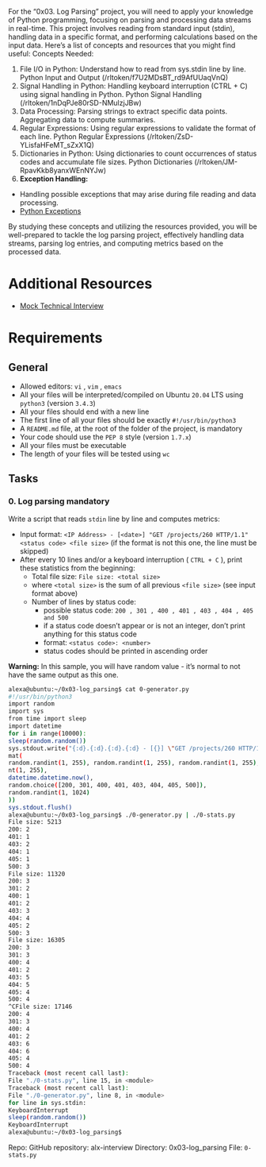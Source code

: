 For the “0x03. Log Parsing” project, you will need to apply your knowledge of Python programming,
focusing on parsing and processing data streams in real-time. This project involves reading from standard
input (stdin), handling data in a specific format, and performing calculations based on the input data. Here’s
a list of concepts and resources that you might find useful:
Concepts Needed:
1. File I/O in Python:
Understand how to read from sys.stdin line by line.
Python Input and Output (/rltoken/f7U2MDsBT_rd9AfUUaqVnQ)
2. Signal Handling in Python:
Handling keyboard interruption (CTRL + C) using signal handling in Python.
Python Signal Handling (/rltoken/1nDqPJe80rSD-NMulzjJBw)
3. Data Processing:
Parsing strings to extract specific data points.
Aggregating data to compute summaries.
4. Regular Expressions:
Using regular expressions to validate the format of each line.
Python Regular Expressions (/rltoken/ZsD-YLisfaHFeMT_sZxX1Q)
5. Dictionaries in Python:
Using dictionaries to count occurrences of status codes and accumulate file sizes.
Python Dictionaries (/rltoken/JM-RpavKkb8yanxWEnNYJw)
6. **Exception Handling:**
- Handling possible exceptions that may arise during file reading and data processing.
- [Python Exceptions]()

By studying these concepts and utilizing the resources provided, you will be well-prepared to tackle the log parsing project, effectively handling data streams, parsing log entries, and computing metrics based on the processed data.

# Additional Resources
- [Mock Technical Interview]()

# Requirements

## General
- Allowed editors: `vi` , `vim` , `emacs`
- All your files will be interpreted/compiled on Ubuntu `20.04` LTS using `python3` (version `3.4.3`)
- All your files should end with a new line
- The first line of all your files should be exactly `#!/usr/bin/python3`
- A `README.md` file, at the root of the folder of the project, is mandatory
- Your code should use the `PEP 8` style (version `1.7.x`)
- All your files must be executable
- The length of your files will be tested using `wc`

## Tasks

### 0. Log parsing mandatory

Write a script that reads `stdin` line by line and computes metrics:

- Input format: `<IP Address> - [<date>] "GET /projects/260 HTTP/1.1" <status code> <file size>` (if the format is not this one, the line must be skipped)
- After every 10 lines and/or a keyboard interruption ( `CTRL + C` ), print these statistics from the beginning:
    - Total file size: `File size: <total size>`
    - where `<total size>` is the sum of all previous `<file size>` (see input format above)
    - Number of lines by status code:
        - possible status code: `200 , 301 , 400 , 401 , 403 , 404 , 405 and 500`
        - if a status code doesn’t appear or is not an integer, don’t print anything for this status code
        - format: `<status code>: <number>`
        - status codes should be printed in ascending order

**Warning:** In this sample, you will have random value - it’s normal to not have the same output as this one.

```bash
alexa@ubuntu:~/0x03-log_parsing$ cat 0-generator.py
#!/usr/bin/python3
import random
import sys
from time import sleep
import datetime
for i in range(10000):
sleep(random.random())
sys.stdout.write("{:d}.{:d}.{:d}.{:d} - [{}] \"GET /projects/260 HTTP/1.1\" {} {}\n".for
mat(
random.randint(1, 255), random.randint(1, 255), random.randint(1, 255), random.randi
nt(1, 255),
datetime.datetime.now(),
random.choice([200, 301, 400, 401, 403, 404, 405, 500]),
random.randint(1, 1024)
))
sys.stdout.flush()
alexa@ubuntu:~/0x03-log_parsing$ ./0-generator.py | ./0-stats.py
File size: 5213
200: 2
401: 1
403: 2
404: 1
405: 1
500: 3
File size: 11320
200: 3
301: 2
400: 1
401: 2
403: 3
404: 4
405: 2
500: 3
File size: 16305
200: 3
301: 3
400: 4
401: 2
403: 5
404: 5
405: 4
500: 4
^CFile size: 17146
200: 4
301: 3
400: 4
401: 2
403: 6
404: 6
405: 4
500: 4
Traceback (most recent call last):
File "./0-stats.py", line 15, in <module>
Traceback (most recent call last):
File "./0-generator.py", line 8, in <module>
for line in sys.stdin:
KeyboardInterrupt
sleep(random.random())
KeyboardInterrupt
alexa@ubuntu:~/0x03-log_parsing$
```

Repo:
GitHub repository: alx-interview
Directory: 0x03-log_parsing
File: `0-stats.py`